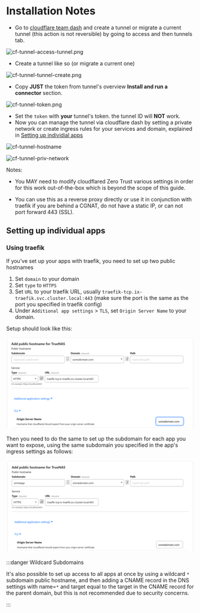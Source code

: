 # Installation Notes

- Go to [cloudflare team dash](https://dash.teams.cloudflare.com) and create a tunnel or migrate a current tunnel (this action is not reversible) by going to access and then tunnels tab.

![cf-tunnel-access-tunnel.png](imgs/cf-tunnel-access.png)

- Create a tunnel like so (or migrate a current one)

![cf-tunnel-tunnel-create.png](imgs/cf-tunnel-create.png)

- Copy **JUST** the token from tunnel's overview **Install and run a connector** section.

![cf-tunnel-token.png](imgs/cf-tunnel-token.png)

- Set the `token` with **your** tunnel's token. the tunnel ID will **NOT** work.
- Now you can manage the tunnel via cloudflare dash by setting a private network or create ingress rules for your services and domain, explained in [Setting up individial apps](#setting-up-individual-apps)

![cf-tunnel-hostname](imgs/cf-tunnel-hostname.png)

![cf-tunnel-priv-network](imgs/cf-tunnel-priv-network.png)

Notes:

- You MAY need to modify cloudflared Zero Trust various settings in order for this work out-of-the-box which is beyond the scope of this guide.

- You can use this as a reverse proxy directly or use it in conjunction with traefik if you are behind a CGNAT, do not have a static IP, or can not port forward 443 (SSL).

## Setting up individual apps

### Using traefik

If you've set up your apps with traefik, you need to set up two public hostnames

1. Set `domain` to your domain
2. Set `type` to `HTTPS`
3. Set `URL` to your traefik URL, usually `traefik-tcp.ix-traefik.svc.cluster.local:443` (make sure the port is the same as the port you specified in traefik config)
4. Under `Additional app settings` > `TLS`, set `Origin Server Name` to your domain.

Setup should look like this:

![cloudflare-setup](imgs/cloudflare-setup1.png)

Then you need to do the same to set up the subdomain for each app you want to expose, using the same subdomain you specified in the app's ingress settings as follows:

![cloudflare-setup](imgs/cloudflare-setup2.png)

:::danger Wildcard Subdomains

It's also possible to set up access to all apps at once by using a wildcard `*` subdomain public hostname, and then adding a CNAME record in the DNS settings with name=`*` and target equal to the target in the CNAME record for the parent domain, but this is not recommended due to security concerns.

:::
